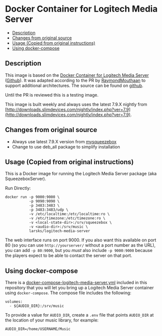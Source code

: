 # Docker Container for Logitech Media Server

- [Description](#description)
- [Changes from original source](#changes-from-original-source)
- [Usage (Copied from original instructions)](#usage-copied-from-original-instructions)
- [Using docker-compose](#using-docker-compose)

## Description

This image is based on the [Docker Container for Logitech Media Server](https://hub.docker.com/r/larsks/logitech-media-server/) ([Github](https://github.com/larsks/docker-image-logitech-media-server)). It was adapted according to the PR by [RaymondMouthaan](https://github.com/RaymondMouthaan) to support additional architectures. The source can be found on [github](https://github.com/DOliana/docker-image-logitech-media-server).

Until the PR is reviewed this is a testing image.

This image is built weekly and always uses the latest 7.9.X nightly from [http://downloads.slimdevices.com/nightly/index.php?ver=7.9](http://downloads.slimdevices.com/nightly/index.php?ver=7.9).

## Changes from original source

- Always use latest 7.9.X version from [mysqueezebox](http://downloads.slimdevices.com/nightly/index.php?ver=7.9)
- Change to use deb_all package to simplify installation

## Usage (Copied from original instructions)

This is a Docker image for running the Logitech Media Server package
(aka SqueezeboxServer).

Run Directly:

    docker run -p 9000:9000 \
               -p 9090:9090 \
               -p 3483:3483 \
               -p 3483:3483/udp \
               -v /etc/localtime:/etc/localtime:ro \
               -v /etc/timezone:/etc/timezone:ro \
               -v <local-state-dir>:/srv/squeezebox \
               -v <audio-dir>:/srv/music \
               larsks/logitech-media-server

The web interface runs on port 9000.  If you also want this available
on port 80 (so you can use `http://yourserver/` without a port number
as the URL), you can add `-p 80:9000`, but you *must* also include `-p
9000:9000` because the players expect to be able to contact the server
on that port.

## Using docker-compose

There is a [docker-compose-logitech-media-server.yml](https://github.com/DOliana/docker-image-logitech-media-server/blob/master/docker-compose-logitech-media-server.yml) included in this repository that
you will let you bring up a Logitech Media Server container using
`docker-compose`.  The compose file includes the following:

    volumes:
      - ${AUDIO_DIR}:/srv/music

To provide a value for `AUDIO_DIR`, create a `.env`
file that points `AUDIO_DIR` at the location of your music library,
for example:

    AUDIO_DIR=/home/USERNAME/Music

[docker-compose-logitech-media-server.yml]: docker-compose-logitech-media-server.yml
